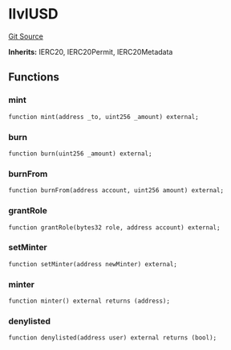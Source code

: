# IlvlUSD
[Git Source](https://github.com/Level-Money/contracts/blob/8db01e6152f39f954577b5bcc8ca6a9c0b59a8cd/src/v2/interfaces/level/IlvlUSD.sol)

**Inherits:**
IERC20, IERC20Permit, IERC20Metadata


## Functions
### mint


```solidity
function mint(address _to, uint256 _amount) external;
```

### burn


```solidity
function burn(uint256 _amount) external;
```

### burnFrom


```solidity
function burnFrom(address account, uint256 amount) external;
```

### grantRole


```solidity
function grantRole(bytes32 role, address account) external;
```

### setMinter


```solidity
function setMinter(address newMinter) external;
```

### minter


```solidity
function minter() external returns (address);
```

### denylisted


```solidity
function denylisted(address user) external returns (bool);
```

